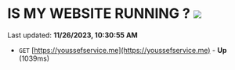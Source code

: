 # IS MY WEBSITE RUNNING ? [![](https://img.shields.io/static/v1?label=Sponsor&message=%E2%9D%A4&logo=GitHub&color=%23fe8e86)](https://github.com/sponsors/<username>)

Last updated: **11/26/2023, 10:30:55 AM**

- `GET` [https://youssefservice.me](https://youssefservice.me) - **Up** (1039ms)
